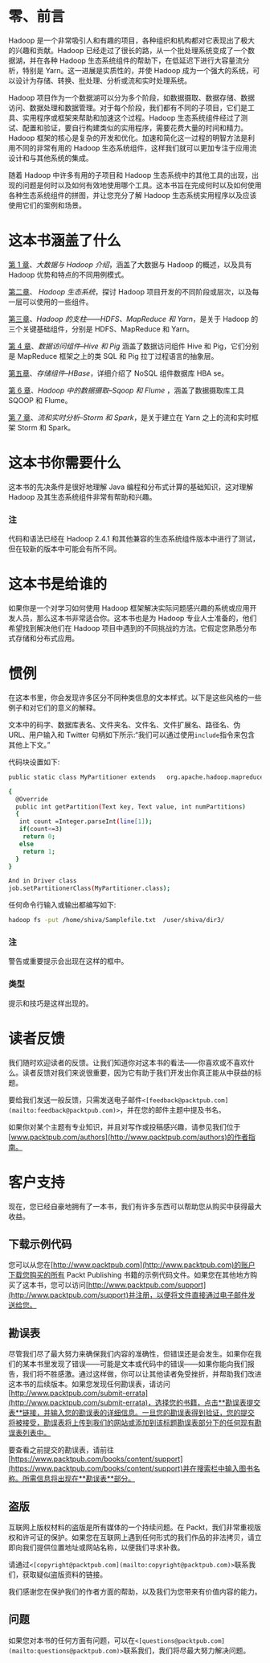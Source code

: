 # 零、前言

Hadoop 是一个非常吸引人和有趣的项目，各种组织和机构都对它表现出了极大的兴趣和贡献。Hadoop 已经走过了很长的路，从一个批处理系统变成了一个数据湖，并在各种 Hadoop 生态系统组件的帮助下，在低延迟下进行大容量流分析，特别是 Yarn。这一进展是实质性的，并使 Hadoop 成为一个强大的系统，可以设计为存储、转换、批处理、分析或流和实时处理系统。

Hadoop 项目作为一个数据湖可以分为多个阶段，如数据摄取、数据存储、数据访问、数据处理和数据管理。对于每个阶段，我们都有不同的子项目，它们是工具、实用程序或框架来帮助和加速这个过程。Hadoop 生态系统组件经过了测试、配置和验证，要自行构建类似的实用程序，需要花费大量的时间和精力。Hadoop 框架的核心是复杂的开发和优化。加速和简化这一过程的明智方法是利用不同的非常有用的 Hadoop 生态系统组件，这样我们就可以更加专注于应用流设计和与其他系统的集成。

随着 Hadoop 中许多有用的子项目和 Hadoop 生态系统中的其他工具的出现，出现的问题是何时以及如何有效地使用哪个工具。这本书旨在完成何时以及如何使用各种生态系统组件的拼图，并让您充分了解 Hadoop 生态系统实用程序以及应该使用它们的案例和场景。

# 这本书涵盖了什么

[第 1 章](1.html "Chapter 1. Introduction to Big Data and Hadoop")、*大数据与 Hadoop 介绍*，涵盖了大数据与 Hadoop 的概述，以及具有 Hadoop 优势和特点的不同用例模式。

[第二章](2.html "Chapter 2. Hadoop Ecosystem")、 *Hadoop 生态系统*，探讨 Hadoop 项目开发的不同阶段或层次，以及每一层可以使用的一些组件。

[第三章](3.html "Chapter 3. Pillars of Hadoop – HDFS, MapReduce, and YARN")、*Hadoop 的支柱——HDFS、MapReduce 和 Yarn*，是关于 Hadoop 的三个关键基础组件，分别是 HDFS、MapReduce 和 Yarn。

[第 4 章](4.html "Chapter 4. Data Access Components – Hive and Pig")、*数据访问组件–Hive 和 Pig* 涵盖了数据访问组件 Hive 和 Pig，它们分别是 MapReduce 框架之上的类 SQL 和 Pig 拉丁过程语言的抽象层。

[第五章](5.html "Chapter 5. Storage Component – HBase")、*存储组件–HBase*，详细介绍了 NoSQL 组件数据库 HBA se。

[第 6 章](6.html "Chapter 6. Data Ingestion in Hadoop – Sqoop and Flume")、*Hadoop 中的数据摄取–Sqoop 和 Flume* ，涵盖了数据摄取库工具 SQOOP 和 Flume。

[第 7 章](7.html "Chapter 7. Streaming and Real-time Analysis – Storm and Spark")、*流和实时分析–Storm 和 Spark*，是关于建立在 Yarn 之上的流和实时框架 Storm 和 Spark。

# 这本书你需要什么

这本书的先决条件是很好地理解 Java 编程和分布式计算的基础知识，这对理解 Hadoop 及其生态系统组件非常有帮助和兴趣。

### 注

代码和语法已经在 Hadoop 2.4.1 和其他兼容的生态系统组件版本中进行了测试，但在较新的版本中可能会有所不同。

# 这本书是给谁的

如果你是一个对学习如何使用 Hadoop 框架解决实际问题感兴趣的系统或应用开发人员，那么这本书非常适合你。这本书也是为 Hadoop 专业人士准备的，他们希望找到解决他们在 Hadoop 项目中遇到的不同挑战的方法。它假定您熟悉分布式存储和分布式应用。

# 惯例

在这本书里，你会发现许多区分不同种类信息的文本样式。以下是这些风格的一些例子和对它们的意义的解释。

文本中的码字、数据库表名、文件夹名、文件名、文件扩展名、路径名、伪 URL、用户输入和 Twitter 句柄如下所示:“我们可以通过使用`include`指令来包含其他上下文。”

代码块设置如下:

```sh
public static class MyPartitioner extends   org.apache.hadoop.mapreduce.Partitioner<Text,Text>

{
  @Override
  public int getPartition(Text key, Text value, int numPartitions)
  {
   int count =Integer.parseInt(line[1]);
   if(count<=3)
    return 0;
   else
    return 1;
  }
}

And in Driver class
job.setPartitionerClass(MyPartitioner.class);
```

任何命令行输入或输出都编写如下:

```sh
hadoop fs -put /home/shiva/Samplefile.txt  /user/shiva/dir3/

```

### 注

警告或重要提示会出现在这样的框中。

### 类型

提示和技巧是这样出现的。

# 读者反馈

我们随时欢迎读者的反馈。让我们知道你对这本书的看法——你喜欢或不喜欢什么。读者反馈对我们来说很重要，因为它有助于我们开发出你真正能从中获益的标题。

要给我们发送一般反馈，只需发送电子邮件`<[feedback@packtpub.com](mailto:feedback@packtpub.com)>`，并在您的邮件主题中提及书名。

如果你对某个主题有专业知识，并且对写作或投稿感兴趣，请参见我们位于[www.packtpub.com/authors](http://www.packtpub.com/authors)的作者指南。

# 客户支持

现在，您已经自豪地拥有了一本书，我们有许多东西可以帮助您从购买中获得最大收益。

## 下载示例代码

您可以从您在[http://www.packtpub.com](http://www.packtpub.com)的账户下载您购买的所有 Packt Publishing 书籍的示例代码文件。如果您在其他地方购买了这本书，您可以访问[http://www.packtpub.com/support](http://www.packtpub.com/support)并注册，以便将文件直接通过电子邮件发送给您。

## 勘误表

尽管我们尽了最大努力来确保我们内容的准确性，但错误还是会发生。如果你在我们的某本书里发现了错误——可能是文本或代码中的错误——如果你能向我们报告，我们将不胜感激。通过这样做，你可以让其他读者免受挫折，并帮助我们改进这本书的后续版本。如果您发现任何勘误表，请访问[http://www.packtpub.com/submit-errata](http://www.packtpub.com/submit-errata)，选择您的书籍，点击**勘误表提交表**链接，并输入您的勘误表的详细信息。一旦您的勘误表得到验证，您的提交将被接受，勘误表将上传到我们的网站或添加到该标题勘误表部分下的任何现有勘误表列表中。

要查看之前提交的勘误表，请前往[https://www.packtpub.com/books/content/support](https://www.packtpub.com/books/content/support)并在搜索栏中输入图书名称。所需信息将出现在**勘误表**部分。

## 盗版

互联网上版权材料的盗版是所有媒体的一个持续问题。在 Packt，我们非常重视版权和许可证的保护。如果您在互联网上遇到任何形式的我们作品的非法拷贝，请立即向我们提供位置地址或网站名称，以便我们寻求补救。

请通过`<[copyright@packtpub.com](mailto:copyright@packtpub.com)>`联系我们，获取疑似盗版资料的链接。

我们感谢您在保护我们的作者方面的帮助，以及我们为您带来有价值内容的能力。

## 问题

如果您对本书的任何方面有问题，可以在`<[questions@packtpub.com](mailto:questions@packtpub.com)>`联系我们，我们将尽最大努力解决问题。